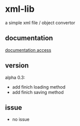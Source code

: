 # xml-lib
a simple xml file / object convertor


## documentation
[documentation access](https://davidporras31.github.io/xml-lib/documentation/bin/site/)

## version
alpha 0.3:
- add finich loading method
- add finich saving method

## issue
- no issue
